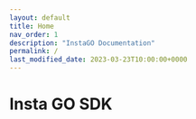 ```yaml
---
layout: default
title: Home
nav_order: 1
description: "InstaGO Documentation"
permalink: /
last_modified_date: 2023-03-23T10:00:00+0000
---
```

# Insta GO SDK


